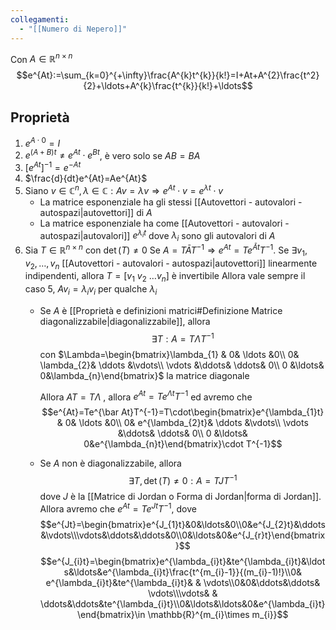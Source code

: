 ```yaml
---
collegamenti:
  - "[[Numero di Nepero]]"
---
```

 Con $A\in \mathbb{R}^{n\times n}$
$$e^{At}:=\sum_{k=0}^{+\infty}\frac{A^{k}t^{k}}{k!}=I+At+A^{2}\frac{t^2}{2}+\ldots+A^{k}\frac{t^{k}}{k!}+\ldots$$
## Proprietà
1) $e^{A\cdot 0}=I$ 
2) $e^{(A+B)t}\not = e^{At}\cdot e^{Bt}$, è vero solo se $AB=BA$ 
3) $[e^{At}]^{-1}=e^{-At}$
4) $\frac{d}{dt}e^{At}=Ae^{At}$
5) Siano $v\in \mathbb{C}^{n},\lambda \in \mathbb{C}:Av=\lambda v\Rightarrow e^{At}\cdot v=e^{\lambda t}\cdot v$
   - La matrice esponenziale ha gli stessi [[Autovettori - autovalori - autospazi|autovettori]] di $A$
   - La matrice esponenziale ha come [[Autovettori - autovalori - autospazi|autovalori]] $e^{\lambda_{i}t}$ dove $\lambda_{i}$ sono gli autovalori di $A$
6) Sia $T\in \mathbb{R}^{n\times n}$ con $\det (T)\not = 0$ 
   Se $A=T\bar{A}T^{-1}\Rightarrow e^{At}=Te^{\bar{A}t}T^{-1}$.
   Se $\exists v_{1}, v_{2},\ldots ,v_{n}$ [[Autovettori - autovalori - autospazi|autovettori]] linearmente indipendenti, allora $T=[v_{1}\ v_{2}\ \ldots v_{n}]$ è invertibile
   Allora vale sempre il caso 5, $Av_{i}=\lambda_{i}v_{i}$ per qualche $\lambda_{i}$
   - Se $A$ è [[Proprietà e definizioni matrici#Definizione Matrice diagonalizzabile|diagonalizzabile]], allora $$\exists T:A=T\Lambda T^{-1}$$
     con $\Lambda=\begin{bmatrix}\lambda_{1} & 0& \ldots &0\\ 0& \lambda_{2}& \ddots &\vdots\\ \vdots &\ddots& \ddots& 0\\ 0 &\ldots& 0&\lambda_{n}\end{bmatrix}$ la matrice diagonale
     
     Allora $AT=T\Lambda$ , allora $e^{At}=Te^{\Lambda t}T^{-1}$ ed avremo che
     $$e^{At}=Te^{\bar At}T^{-1}=T\cdot\begin{bmatrix}e^{\lambda_{1}t} & 0& \ldots &0\\ 0& e^{\lambda_{2}t}& \ddots &\vdots\\ \vdots &\ddots& \ddots& 0\\ 0 &\ldots& 0&e^{\lambda_{n}t}\end{bmatrix}\cdot T^{-1}$$
    - Se $A$ non è diagonalizzabile, allora
      $$\exists T, \det(T)\not=0:A=TJT^{-1}$$
      dove $J$ è la [[Matrice di Jordan o Forma di Jordan|forma di Jordan]].
      Allora avremo che $e^{At} = Te^{Jt}T^{-1}$, dove $$e^{Jt}=\begin{bmatrix}e^{J_{1}t}&0&\ldots&0\\0&e^{J_{2}t}&\ddots&\vdots\\\vdots&\ddots&\ddots&0\\0&\ldots&0&e^{J_{r}t}\end{bmatrix}$$
      $$e^{J_{i}t}=\begin{bmatrix}e^{\lambda_{i}t}&te^{\lambda_{i}t}&\ldots&\ldots&e^{\lambda_{i}t}\frac{t^{m_{i}-1}}{(m_{i}-1)!}\\0& e^{\lambda_{i}t}&te^{\lambda_{i}t}& & \vdots\\0&0&\ddots&\ddots& \vdots\\\vdots& & \ddots&\ddots&te^{\lambda_{i}t}\\0&\ldots&\ldots&0&e^{\lambda_{i}t}\end{bmatrix}\in \mathbb{R}^{m_{i}\times m_{i}}$$
      
